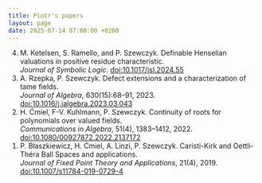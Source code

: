 ```yaml
---
title: Piotr's papers
layout: page
date: 2025-07-14 07:00:00 +0200
---
```

<ol reversed class="papers">

<li>
M. Ketelsen, S. Ramello, and P. Szewczyk.
<a class="linklight">Definable Henselian valuations in positive residue characteristic</a>.
<br>
<i>Journal of Symbolic Logic</i>.
    <a class="linkresearchlight" href="https://doi.org/10.1017/jsl.2024.55">doi:10.1017/jsl.2024.55</a>
</li>

<li>
A. Rzepka, P. Szewczyk.
<a class="linklight">Defect extensions and a characterization of tame fields</a>.
<br>
<i>Journal of Algebra</i>, 630(15):68&ndash;91, 2023.
    <a class="linkresearchlight" href="https://doi.org/10.1016/j.jalgebra.2023.03.043">doi:10.1016/j.jalgebra.2023.03.043</a>
</li>

<li>
H. Ćmiel, F-V. Kuhlmann, P. Szewczyk.
<a class="linklight">Continuity of roots for polynomials over valued fields</a>.
<br>
<i>Communications in Algebra</i>, 51(4), 1383&ndash;1412, 2022.
    <a class="linkresearchlight" href="https://doi.org/10.1080/00927872.2022.2137172">doi:10.1080/00927872.2022.2137172</a>
</li>

<li>
P. Błaszkiewicz, H. Ćmiel, A. Linzi, P. Szewczyk.
<a class="linklight">Caristi-Kirk and Oettli-Théra Ball Spaces and applications</a>.
<br>
<i>Journal of Fixed Point Theory and Applications</i>, 21(4), 2019.
    <a class="linkresearchlight" href="https://doi.org/10.1007/s11784-019-0729-4">doi:10.1007/s11784-019-0729-4</a>
</li>

</ol>

